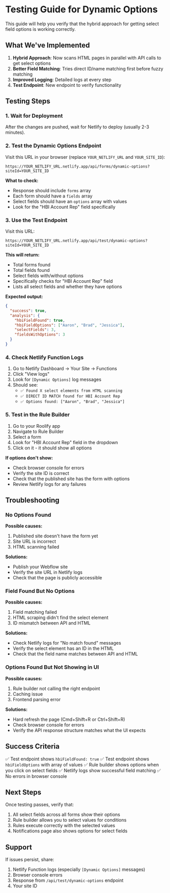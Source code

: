 # Testing Guide for Dynamic Options

This guide will help you verify that the hybrid approach for getting select field options is working correctly.

## What We've Implemented

1. **Hybrid Approach**: Now scans HTML pages in parallel with API calls to get select options
2. **Better Field Matching**: Tries direct ID/name matching first before fuzzy matching
3. **Improved Logging**: Detailed logs at every step
4. **Test Endpoint**: New endpoint to verify functionality

## Testing Steps

### 1. Wait for Deployment

After the changes are pushed, wait for Netlify to deploy (usually 2-3 minutes).

### 2. Test the Dynamic Options Endpoint

Visit this URL in your browser (replace `YOUR_NETLIFY_URL` and `YOUR_SITE_ID`):

```
https://YOUR_NETLIFY_URL.netlify.app/api/forms/dynamic-options?siteId=YOUR_SITE_ID
```

**What to check:**
- Response should include `forms` array
- Each form should have a `fields` array
- Select fields should have an `options` array with values
- Look for the "HBI Account Rep" field specifically

### 3. Use the Test Endpoint

Visit this URL:

```
https://YOUR_NETLIFY_URL.netlify.app/api/test/dynamic-options?siteId=YOUR_SITE_ID
```

**This will return:**
- Total forms found
- Total fields found
- Select fields with/without options
- Specifically checks for "HBI Account Rep" field
- Lists all select fields and whether they have options

**Expected output:**
```json
{
  "success": true,
  "analysis": {
    "hbiFieldFound": true,
    "hbiFieldOptions": ["Aaron", "Brad", "Jessica"],
    "selectFields": 3,
    "fieldsWithOptions": 3
  }
}
```

### 4. Check Netlify Function Logs

1. Go to Netlify Dashboard → Your Site → Functions
2. Click "View logs"
3. Look for `[Dynamic Options]` log messages
4. Should see:
   - `✅ Found X select elements from HTML scanning`
   - `✅ DIRECT ID MATCH found for HBI Account Rep`
   - `✅ Options found: ["Aaron", "Brad", "Jessica"]`

### 5. Test in the Rule Builder

1. Go to your Roolify app
2. Navigate to Rule Builder
3. Select a form
4. Look for "HBI Account Rep" field in the dropdown
5. Click on it - it should show all options

**If options don't show:**
- Check browser console for errors
- Verify the site ID is correct
- Check that the published site has the form with options
- Review Netlify logs for any failures

## Troubleshooting

### No Options Found

**Possible causes:**
1. Published site doesn't have the form yet
2. Site URL is incorrect
3. HTML scanning failed

**Solutions:**
- Publish your Webflow site
- Verify the site URL in Netlify logs
- Check that the page is publicly accessible

### Field Found But No Options

**Possible causes:**
1. Field matching failed
2. HTML scraping didn't find the select element
3. ID mismatch between API and HTML

**Solutions:**
- Check Netlify logs for "No match found" messages
- Verify the select element has an ID in the HTML
- Check that the field name matches between API and HTML

### Options Found But Not Showing in UI

**Possible causes:**
1. Rule builder not calling the right endpoint
2. Caching issue
3. Frontend parsing error

**Solutions:**
- Hard refresh the page (Cmd+Shift+R or Ctrl+Shift+R)
- Check browser console for errors
- Verify the API response structure matches what the UI expects

## Success Criteria

✅ Test endpoint shows `hbiFieldFound: true`
✅ Test endpoint shows `hbiFieldOptions` with array of values
✅ Rule builder shows options when you click on select fields
✅ Netlify logs show successful field matching
✅ No errors in browser console

## Next Steps

Once testing passes, verify that:
1. All select fields across all forms show their options
2. Rule builder allows you to select values for conditions
3. Rules execute correctly with the selected values
4. Notifications page also shows options for select fields

## Support

If issues persist, share:
1. Netlify Function logs (especially `[Dynamic Options]` messages)
2. Browser console errors
3. Response from `/api/test/dynamic-options` endpoint
4. Your site ID
